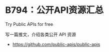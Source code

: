 # B794：公开API资源汇总

Try Public APIs for free

写一篇推文，介绍各类公开 API 资源

- https://github.com/public-apis/public-apis
